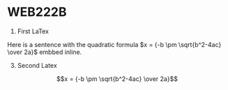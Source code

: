 # WEB222B

1. First LaTex
   
Here is a sentence with the  quadratic formula $x = {-b \pm \sqrt{b^2-4ac} \over 2a}$ embbed inline.

3. Second Latex



$$x = {-b \pm \sqrt{b^2-4ac} \over 2a}$$
